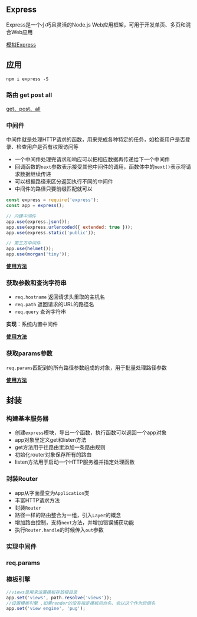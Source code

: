## Express

Express是一个小巧且灵活的Node.js Web应用框架，可用于开发单页、多页和混合Web应用

[模拟Express](appExpress/express/index.js)

## 应用

```
npm i express -S
```

### 路由 get post all

[get、post、all](appExpress/get.js)

### 中间件

中间件就是处理HTTP请求的函数，用来完成各种特定的任务，如检查用户是否登录、检查用户是否有权限访问等

- 一个中间件处理完请求和响应可以把相应数据再传递给下一个中间件
- 回调函数的```next```参数表示接受其他中间件的调用，函数体中的```next()```表示将请求数据继续传递
- 可以根据路径来区分返回执行不同的中间件
- 中间件的路径只要前缀匹配就可以

```javascript
const express = require('express');
const app = express();

// 内建中间件
app.use(express.json());
app.use(express.urlencoded({ extended: true }));
app.use(express.static('public'));

// 第三方中间件
app.use(helmet());
app.use(morgan('tiny'));
```

[**使用方法**](appExpress/middle.js)

### 获取参数和查询字符串

- ```req.hostname``` 返回请求头里取的主机名
- ```req.path``` 返回请求的URL的路径名
- ```req.query``` 查询字符串

**实现**：系统内置中间件

[**使用方法**](appExpress/param.js)

### 获取params参数

```req.params```匹配到的所有路径参数组成的对象，用于批量处理路径参数

[**使用方法**](appExpress/params.js)



## 封装

### 构建基本服务器

- 创建```express```模块，导出一个函数，执行函数可以返回一个app对象
- app对象里定义get和listen方法
- get方法用于往路由里添加一条路由规则
- 初始化router对象保存所有的路由
- listen方法用于启动一个HTTP服务器并指定处理函数

### 封装Router

- app从字面量变为```Application```类
- 丰富HTTP请求方法
- 封装```Router```
- 路径一样的路由整合为一组，引入```Layer```的概念
- 增加路由控制，支持```next```方法，并增加错误捕获功能
- 执行```Router.handle```的时候传入```out```参数

### 实现中间件

### req.params

### 模板引擎

```javascript
//views是用来设置模板存放根目录
app.set('views', path.resolve('views'));
//设置模板引擎 ,如果render的没有指定模板后台名，会以这个作为后缀名
app.set('view engine', 'pug');
```

